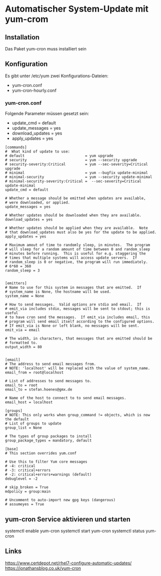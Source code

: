 ﻿# Automatischer System-Update mit yum-crom

## Installation

Das Paket yum-cron muss installiert sein

## Konfiguration

Es gibt unter /etc/yum zwei Konfigurations-Dateien:
 - yum-cron.conf
 - yum-cron-hourly.conf

###  yum-cron.conf

Folgende Parameter müssen gesetzt sein:
 - update_cmd = default
 - update_messages = yes
 - download_updates = yes
 - apply_updates = yes
 
 
~~~
[commands]
#  What kind of update to use:
# default                            = yum upgrade
# security                           = yum --security upgrade
# security-severity:Critical         = yum --sec-severity=Critical upgrade
# minimal                            = yum --bugfix update-minimal
# minimal-security                   = yum --security update-minimal
# minimal-security-severity:Critical =  --sec-severity=Critical update-minimal
update_cmd = default

# Whether a message should be emitted when updates are available,
# were downloaded, or applied.
update_messages = yes

# Whether updates should be downloaded when they are available.
download_updates = yes

# Whether updates should be applied when they are available.  Note
# that download_updates must also be yes for the update to be applied.
apply_updates = yes

# Maximum amout of time to randomly sleep, in minutes.  The program
# will sleep for a random amount of time between 0 and random_sleep
# minutes before running.  This is useful for e.g. staggering the
# times that multiple systems will access update servers.  If
# random_sleep is 0 or negative, the program will run immediately.
# 6*60 = 360
random_sleep = 3


[emitters]
# Name to use for this system in messages that are emitted.  If
# system_name is None, the hostname will be used.
system_name = None

# How to send messages.  Valid options are stdio and email.  If
# emit_via includes stdio, messages will be sent to stdout; this is useful
# to have cron send the messages.  If emit_via includes email, this
# program will send email itself according to the configured options.
# If emit_via is None or left blank, no messages will be sent.
emit_via = email

# The width, in characters, that messages that are emitted should be
# formatted to.
output_width = 80


[email]
# The address to send email messages from.
# NOTE: 'localhost' will be replaced with the value of system_name.
email_from = root@localhost

# List of addresses to send messages to.
email_to = root
email_to = stefan.hoenes@gmx.de

# Name of the host to connect to to send email messages.
email_host = localhost

[groups]
# NOTE: This only works when group_command != objects, which is now the default
# List of groups to update
group_list = None

# The types of group packages to install
group_package_types = mandatory, default

[base]
# This section overrides yum.conf

# Use this to filter Yum core messages
# -4: critical
# -3: critical+errors
# -2: critical+errors+warnings (default)
debuglevel = -2

# skip_broken = True
mdpolicy = group:main

# Uncomment to auto-import new gpg keys (dangerous)
# assumeyes = True
~~~

## yum-cron Service aktivieren und starten

systemctl enable yum-cron
systemctl start yum-cron
systemctl status yum-cron

 
## Links
 
 <https://www.certdepot.net/rhel7-configure-automatic-updates/>
 <https://jonathansblog.co.uk/yum-cron>